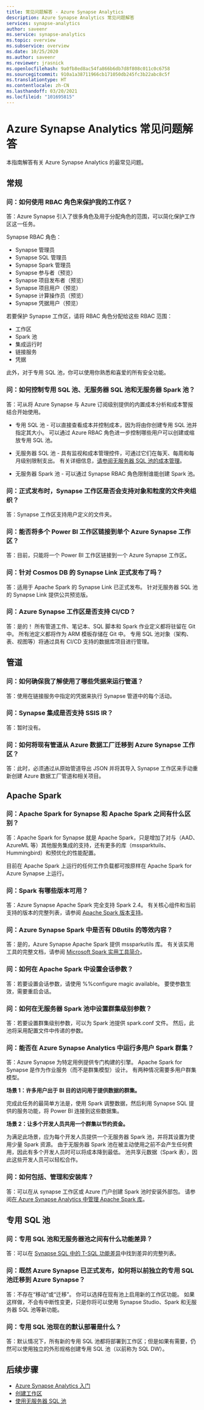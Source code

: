 ```yaml
---
title: 常见问题解答 - Azure Synapse Analytics
description: Azure Synapse Analytics 常见问题解答
services: synapse-analytics
author: saveenr
ms.service: synapse-analytics
ms.topic: overview
ms.subservice: overview
ms.date: 10/25/2020
ms.author: saveenr
ms.reviewer: jrasnick
ms.openlocfilehash: 9a0fb8ed8ac54fa866b6db7d8f808c011c0c6758
ms.sourcegitcommit: 910a1a38711966cb171050db245fc3b22abc8c5f
ms.translationtype: HT
ms.contentlocale: zh-CN
ms.lasthandoff: 03/20/2021
ms.locfileid: "101695815"
---
```

# <a name="azure-synapse-analytics-frequently-asked-questions"></a>Azure Synapse Analytics 常见问题解答

本指南解答有关 Azure Synapse Analytics 的最常见问题。

## <a name="general"></a>常规

### <a name="q-how-can-i-use-rbac-roles-to-secure-my-workspace"></a>问：如何使用 RBAC 角色来保护我的工作区？

答：Azure Synapse 引入了很多角色及用于分配角色的范围，可以简化保护工作区这一任务。

Synapse RBAC 角色：
* Synapse 管理员
* Synapse SQL 管理员
* Synapse Spark 管理员
* Synapse 参与者（预览）
* Synapse 项目发布者（预览）
* Synapse 项目用户（预览）
* Synapse 计算操作员（预览）
* Synapse 凭据用户（预览）

若要保护 Synapse 工作区，请将 RBAC 角色分配给这些 RBAC 范围：
* 工作区
* Spark 池
* 集成运行时
* 链接服务
* 凭据

此外，对于专用 SQL 池，你可以使用你熟悉和喜爱的所有安全功能。

### <a name="q-how-do-i-control-dedicated-sql-pools-serverless-sql-pools-and-serverless-spark-pools"></a>问：如何控制专用 SQL 池、无服务器 SQL 池和无服务器 Spark 池？

答：可从将 Azure Synapse 与 Azure 订阅级别提供的内置成本分析和成本警报结合开始使用。

- 专用 SQL 池 - 可以直接查看成本并控制成本，因为将由你创建专用 SQL 池并指定其大小。 可以通过 Azure RBAC 角色进一步控制哪些用户可以创建或缩放专用 SQL 池。

- 无服务器 SQL 池 - 具有监视和成本管理控件，可通过它们在每天、每周和每月级别限制支出。 有关详细信息，[请参阅无服务器 SQL 池的成本管理](./sql/data-processed.md)。 

- 无服务器 Spark 池 - 可以通过 Synapse RBAC 角色限制谁能创建 Spark 池。  

### <a name="q-will-synapse-workspace-support-folder-organization-of-objects-and-granularity-at-ga"></a>问：正式发布时，Synapse 工作区是否会支持对象和粒度的文件夹组织？

答：Synapse 工作区支持用户定义的文件夹。

### <a name="q-can-i-link-more-than-one-power-bi-workspace-to-a-single-azure-synapse-workspace"></a>问：能否将多个 Power BI 工作区链接到单个 Azure Synapse 工作区？
    
答：目前，只能将一个 Power BI 工作区链接到一个 Azure Synapse 工作区。 

### <a name="q-is-synapse-link-to-cosmos-db-ga"></a>问：针对 Cosmos DB 的 Synapse Link 正式发布了吗？

答：适用于 Apache Spark 的 Synapse Link 已正式发布。 针对无服务器 SQL 池的 Synapse Link 提供公共预览版。

### <a name="q-does-azure-synapse-workspace-support-cicd"></a>问：Azure Synapse 工作区是否支持 CI/CD？ 

答：是的！ 所有管道工件、笔记本、SQL 脚本和 Spark 作业定义都将驻留在 Git 中。 所有池定义都将作为 ARM 模板存储在 Git 中。 专用 SQL 池对象（架构、表、视图等）将通过具有 CI/CD 支持的数据库项目进行管理。

## <a name="pipelines"></a>管道

### <a name="q-how-do-i-ensure-i-know-what-credential-is-being-used-to-run-a-pipeline"></a>问：如何确保我了解使用了哪些凭据来运行管道？ 

答：使用在链接服务中指定的凭据来执行 Synapse 管道中的每个活动。

### <a name="q-are-ssis-irs-supported-in-synapse-integrate"></a>问：Synapse 集成是否支持 SSIS IR？

答：暂时没有。 

### <a name="q-how-do-i-migrate-existing-pipelines-from-azure-data-factory-to-an-azure-synapse-workspace"></a>问：如何将现有管道从 Azure 数据工厂迁移到 Azure Synapse 工作区？

答：此时，必须通过从原始管道导出 JSON 并将其导入 Synapse 工作区来手动重新创建 Azure 数据工厂管道和相关项目。

## <a name="apache-spark"></a>Apache Spark

### <a name="q-what-is-the-difference-between-apache-spark-for-synapse-and-apache-spark"></a>问：Apache Spark for Synapse 和 Apache Spark 之间有什么区别？

答：Apache Spark for Synapse 就是 Apache Spark，只是增加了对与（AAD、AzureML 等）其他服务集成的支持，还有更多的库（mssparktuils、Hummingbird）和预优化的性能配置。

目前在 Apache Spark 上运行的任何工作负载都可按原样在 Apache Spark for Azure Synapse 上运行。 

### <a name="q-what-versions-of-spark-are-available"></a>问：Spark 有哪些版本可用？

答：Azure Synapse Apache Spark 完全支持 Spark 2.4。 有关核心组件和当前支持的版本的完整列表，请参阅 [Apache Spark 版本支持](./spark/apache-spark-version-support.md)。

### <a name="q-is-there-an-equivalent-of-dbutils-in-azure-synapse-spark"></a>问：Azure Synapse Spark 中是否有 DButils 的等效内容？

答：是的，Azure Synapse Apache Spark 提供 mssparkutils 库。 有关该实用工具的完整文档，请参阅 [Microsoft Spark 实用工具简介](./spark/microsoft-spark-utilities.md)。

### <a name="q-how-do-i-set-session-parameters-in-apache-spark"></a>问：如何在 Apache Spark 中设置会话参数？

答：若要设置会话参数，请使用 %%configure magic available。 要使参数生效，需要重启会话。 

### <a name="q-how-do-i-set-cluster-level-parameters-in-a-serverless-spark-pool"></a>问：如何在无服务器 Spark 池中设置群集级别参数？

答：若要设置群集级别参数，可以为 Spark 池提供 spark.conf 文件。 然后，此池将采用配置文件中传递的参数。 

### <a name="q-can-i-run-a-multi-user-spark-cluster-in-azure-synapse-analytics"></a>问：能否在 Azure Synapse Analytics 中运行多用户 Spark 群集？
 
答：Azure Synapse 为特定用例提供专门构建的引擎。 Apache Spark for Synapse 是作为作业服务（而不是群集模型）设计。 有两种情况需要多用户群集模型。

**场景 1：许多用户出于 BI 目的访问用于提供数据的群集。**

完成此任务的最简单方法是，使用 Spark 调整数据，然后利用 Synapse SQL 提供的服务功能，将 Power BI 连接到这些数据集。

**场景 2：让多个开发人员共用一个群集以节约资金。**
 
为满足此场景，应为每个开发人员提供一个无服务器 Spark 池，并将其设置为使用少量 Spark 资源。 由于无服务器 Spark 池在被主动使用之前不会产生任何费用，因此有多个开发人员时可以将成本降到最低。 池共享元数据（Spark 表），因此这些开发人员可以轻松合作。

### <a name="q-how-do-i-include-manage-and-install-libraries"></a>问：如何包括、管理和安装库？

答：可以在从 synapse 工作区或 Azure 门户创建 Spark 池时安装外部包。 请参阅[在 Azure Synapse Analytics 中管理 Apache Spark 库](./spark/apache-spark-azure-portal-add-libraries.md)。

## <a name="dedicated-sql-pools"></a>专用 SQL 池

### <a name="q-what-are-the-functional-differences-between-dedicated-sql-pools-and-serverless-pools"></a>问：专用 SQL 池和无服务器池之间有什么功能差异？

答：可以在 [Synapse SQL 中的 T-SQL 功能差异](./sql/overview-features.md)中找到差异的完整列表。

### <a name="q-now-that-azure-synapse-is-ga-how-do-i-move-my-dedicated-sql-pools-that-were-previously-standalone-into-azure-synapse"></a>问：既然 Azure Synapse 已正式发布，如何将以前独立的专用 SQL 池迁移到 Azure Synapse？ 

答：不存在“移动”或“迁移”。 你可以选择在现有池上启用新的工作区功能。 如果这样做，不会有中断性变更，只是你将可以使用 Synapse Studio、Spark 和无服务器 SQL 池等新功能。

### <a name="q-what-is-the-default-deployment-of-dedicated-sql-pools-now"></a>问：专用 SQL 池现在的默认部署是什么？ 

答：默认情况下，所有新的专用 SQL 池都将部署到工作区；但是如果有需要，仍然可以使用独立的外形规格创建专用 SQL 池（以前称为 SQL DW）。 

## <a name="next-steps"></a>后续步骤

* [Azure Synapse Analytics 入门](get-started.md)
* [创建工作区](quickstart-create-workspace.md)
* [使用无服务器 SQL 池](quickstart-sql-on-demand.md)
